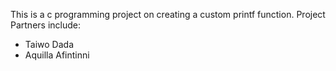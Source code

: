 This is a c programming project on creating a custom printf function.
Project Partners include:
 - Taiwo Dada
 - Aquilla Afintinni

